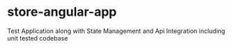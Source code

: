 # store-angular-app
Test Application along with State Management and Api Integration including unit tested codebase

